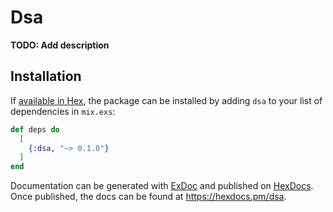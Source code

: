 # Dsa

**TODO: Add description**

## Installation

If [available in Hex](https://hex.pm/docs/publish), the package can be installed
by adding `dsa` to your list of dependencies in `mix.exs`:

```elixir
def deps do
  [
    {:dsa, "~> 0.1.0"}
  ]
end
```

Documentation can be generated with [ExDoc](https://github.com/elixir-lang/ex_doc)
and published on [HexDocs](https://hexdocs.pm). Once published, the docs can
be found at <https://hexdocs.pm/dsa>.

